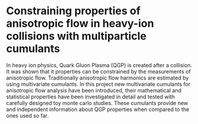 # Constraining properties of anisotropic flow in heavy-ion collisions with multiparticle cumulants
In heavy ion physics, Quark Gluon Plasma (QGP) is created after a collision. It was shown that it properties can be constrained by the measurements of anisotropic flow. Traditionally anisotropic flow harmonics are estimated by using multivariate cumulants. In this project new multivariate cumulants for anisotropic flow analysis have been introduced, their mathematical and statistical properties have been investigated in detail and tested with carefully designed toy monte carlo studies. These cumulants provide new and independent information about QGP properties when compared to the ones used so far.
